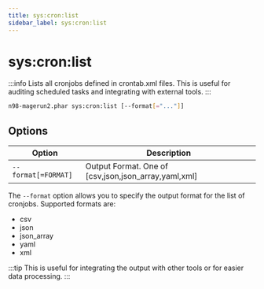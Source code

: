 ```yaml
---
title: sys:cron:list
sidebar_label: sys:cron:list
---
```


# sys:cron:list

:::info
Lists all cronjobs defined in crontab.xml files. This is useful for auditing scheduled tasks and integrating with external tools.
:::

```sh
n98-magerun2.phar sys:cron:list [--format[="..."]]
```

## Options
| Option             | Description                                          |
|--------------------|------------------------------------------------------|
| `--format[=FORMAT]` | Output Format. One of [csv,json,json_array,yaml,xml] |

The `--format` option allows you to specify the output format for the list of cronjobs. Supported formats are:
- csv
- json
- json_array
- yaml
- xml

:::tip
This is useful for integrating the output with other tools or for easier data processing.
:::
